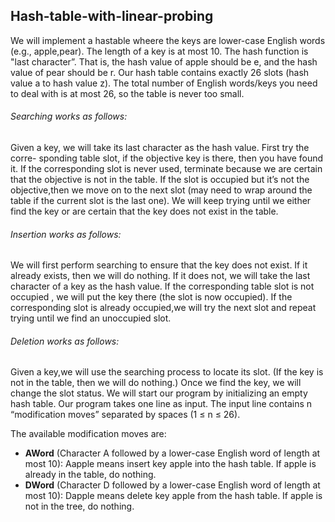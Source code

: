 ## Hash-table-with-linear-probing

We will implement a hastable wheere the keys are lower-case English words (e.g., apple,pear). The length of a key is at most 10. The hash function is "last character”. That is, the hash value of apple should be e, and the hash value of pear should be r. Our hash table contains exactly 26 slots (hash value a to hash value z). The total number of English words/keys you need to deal with is at most 26, so the table is never too small.

###### Searching works as follows: 
Given a key, we will take its last character as the hash value. First try the corre- sponding table slot, if the objective key is there, then you have found it. If the corresponding slot is never used, terminate because we are certain that the objective is not in the table. If the slot is occupied but it’s not the objective,then we move on to the next slot (may need to wrap around the table if the current slot is the last one). We will keep trying until we either find the key or are certain that the key does not exist in the table.

###### Insertion works as follows: 
We will first perform searching to ensure that the key does not exist. If it already exists, then we will do nothing. If it does not, we will take the last character of a key as the hash value. If the corresponding table slot is not occupied , we will put the key there (the slot is now occupied). If the corresponding slot is already occupied,we will try the next slot and repeat trying until we find an unoccupied slot.

###### Deletion works as follows: 
Given a key,we will use the searching process to locate its slot. (If the key is not in the table, then we will do nothing.) Once we find the key, we will change the slot status. We will start our program by initializing an empty hash table. Our program takes one line as input. The input line contains n “modification moves” separated by spaces (1 ≤ n ≤ 26). 

The available modification moves are:

- **AWord** (Character A followed by a lower-case English word of length at most 10): Aapple means insert key apple into the hash table. If apple is already in the table, do nothing.
- **DWord** (Character D followed by a lower-case English word of length at most 10): Dapple means delete key apple from the hash table. If apple is not in the tree, do nothing.
